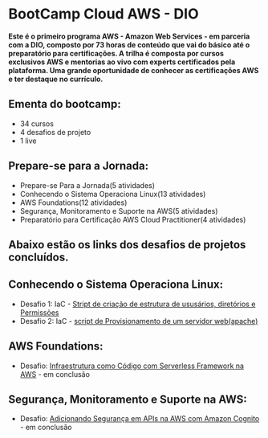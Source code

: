# BootCamp Cloud AWS - DIO

**Este é o primeiro programa AWS - Amazon Web Services - em parceria com a DIO, composto por 73 horas de conteúdo que vai do básico até o preparatório para certificações. A trilha é composta por cursos exclusivos AWS e mentorias ao vivo com experts certificados pela plataforma. Uma grande oportunidade de conhecer as certificações AWS e ter destaque no currículo.**

## Ementa do bootcamp:

* 34 cursos
* 4 desafios de projeto
* 1 live

## Prepare-se para a Jornada:

* Prepare-se Para a Jornada(5 atividades)
* Conhecendo o Sistema Operaciona Linux(13 atividades)
* AWS Foundations(12 atividades)
* Segurança, Monitoramento e Suporte na AWS(5 atividades)
* Preparatório para Certificação AWS Cloud Practitioner(4 atividades)

## Abaixo estão os links dos desafios de projetos concluídos.

## Conhecendo o Sistema Operaciona Linux:

* Desafio 1: IaC - [Stript de criação de estrutura de ususários, diretórios e Permissões]()
* Desafio 2: IaC - [script de Provisionamento de um servidor web(apache)]()

## AWS Foundations:

* Desafio: [Infraestrutura como Código com Serverless Framework na AWS]() - em conclusão

## Segurança, Monitoramento e Suporte na AWS:

* Desafio: [Adicionando Segurança em APIs na AWS com Amazon Cognito]() - em conclusão

